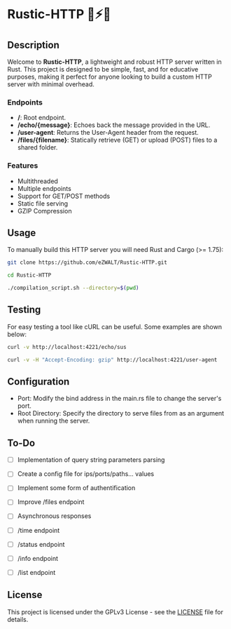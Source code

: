 # Rustic-HTTP 🦀⚡🌐

## Description

Welcome to **Rustic-HTTP**, a lightweight and robust HTTP server written in Rust. This project is designed to be simple, fast, and for educative purposes, making it perfect for anyone looking to build a custom HTTP server with minimal overhead.


### Endpoints

- **/**: Root endpoint.
- **/echo/{message}**: Echoes back the message provided in the URL.
- **/user-agent**: Returns the User-Agent header from the request.
- **/files/{filename}**: Statically retrieve (GET) or upload (POST) files to a shared folder.

### Features

- Multithreaded
- Multiple endpoints
- Support for GET/POST methods
- Static file serving
- GZIP Compression

## Usage 

To manually build this HTTP server you will need Rust and Cargo (>= 1.75): 

```sh
git clone https://github.com/eZWALT/Rustic-HTTP.git

cd Rustic-HTTP

./compilation_script.sh --directory=$(pwd)

```

## Testing 

For easy testing a tool like cURL can be useful. Some examples are shown below:

```sh
curl -v http://localhost:4221/echo/sus

curl -v -H "Accept-Encoding: gzip" http://localhost:4221/user-agent

```

## Configuration

- Port: Modify the bind address in the main.rs file to change the server's port.
- Root Directory: Specify the directory to serve files from as an argument when running the server.

## To-Do

- [ ] Implementation of query string parameters parsing
- [ ] Create a config file for ips/ports/paths... values
- [ ] Implement some form of authentification
- [ ] Improve /files endpoint 
- [ ] Asynchronous responses 
- [ ] /time endpoint
- [ ] /status endpoint
- [ ] /info endpoint
- [ ] /list endpoint




## License

This project is licensed under the GPLv3 License - see the [LICENSE](./LICENSE) file for details.

